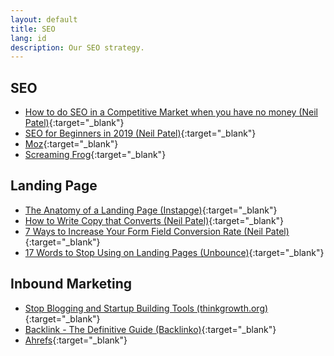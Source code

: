 ```yaml
---
layout: default
title: SEO
lang: id
description: Our SEO strategy.
---
```




## SEO

* [How to do SEO in a Competitive Market when you have no money (Neil Patel)](https://www.youtube.com/watch?v=wWiSShEGyHA){:target="_blank"}
* [SEO for Beginners in 2019 (Neil Patel)](https://www.youtube.com/watch?v=gmB_TC92I8w){:target="_blank"}
* [Moz](https://moz.com/){:target="_blank"}
* [Screaming Frog](https://www.screamingfrog.co.uk/seo-spider/){:target="_blank"}


## Landing Page

* [The Anatomy of a Landing Page (Instapge)](https://instapage.com/what-is-a-landing-page){:target="_blank"}
* [How to Write Copy that Converts (Neil Patel)](https://www.youtube.com/watch?v=s2L6eRObBqw){:target="_blank"}
* [7 Ways to Increase Your Form Field Conversion Rate (Neil Patel)](https://neilpatel.com/blog/the-definitive-guide-to-lead-generation-form-optimization/){:target="_blank"}
* [17 Words to Stop Using on Landing Pages (Unbounce)](https://unbounce.com/landing-page-copywriting/17-words-to-stop-using-on-landing-pages/){:target="_blank"}


## Inbound Marketing

* [Stop Blogging and Startup Building Tools (thinkgrowth.org)](https://thinkgrowth.org/building-tools-can-provide-better-roi-than-blogging-ec87e304c47d){:target="_blank"}
* [Backlink - The Definitive Guide (Backlinko)](https://backlinko.com/backlinks-guide){:target="_blank"}
* [Ahrefs](https://ahrefs.com/){:target="_blank"}